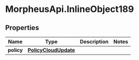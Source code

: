 # MorpheusApi.InlineObject189

## Properties

Name | Type | Description | Notes
------------ | ------------- | ------------- | -------------
**policy** | [**PolicyCloudUpdate**](PolicyCloudUpdate.md) |  | 


